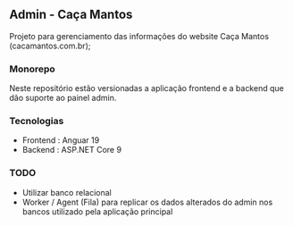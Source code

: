 ## Admin - Caça Mantos

Projeto para gerenciamento das informações do website Caça Mantos (cacamantos.com.br);

### Monorepo

Neste repositório estão versionadas a aplicação frontend e a backend que dão suporte ao painel admin.

### Tecnologias

- Frontend : Anguar 19
- Backend : ASP.NET Core 9


### TODO

- Utilizar banco relacional 
- Worker / Agent (Fila) para replicar os dados alterados do admin nos bancos utilizado pela aplicação principal